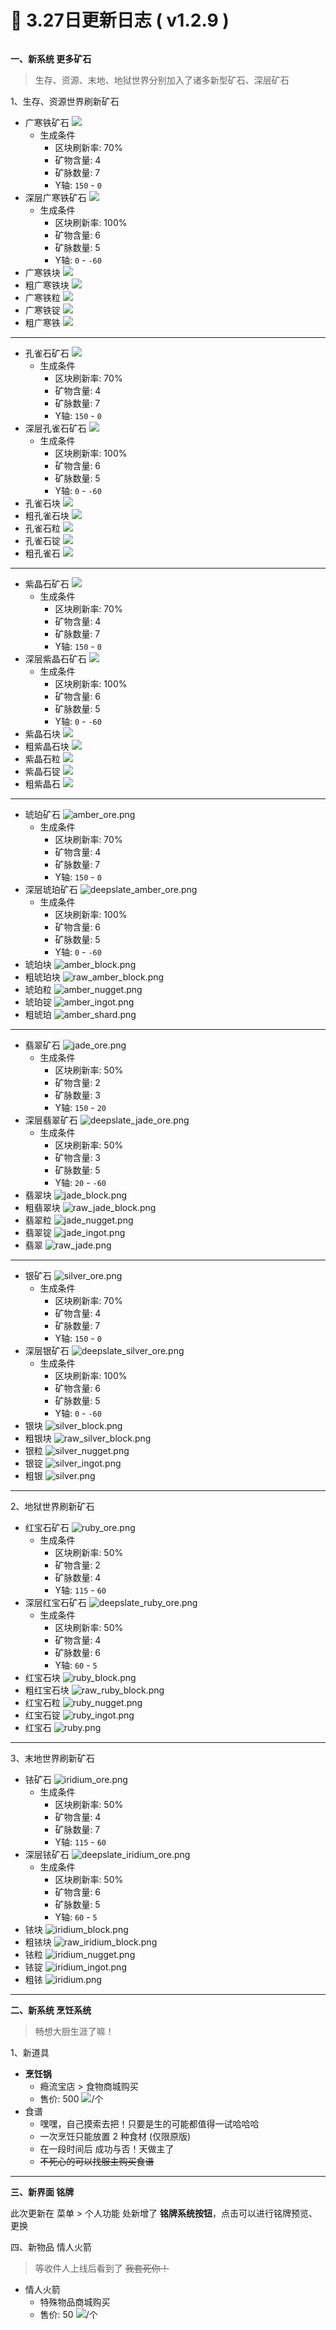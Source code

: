 # 🧾 3.27日更新日志 ( v1.2.9 )

<figure><img src="https://sjwx.easydoc.xyz/95040344/files/lfphu6ic.png" alt=""><figcaption></figcaption></figure>

**一、新系统 更多矿石**

> 生存、资源、末地、地狱世界分别加入了诸多新型矿石、深层矿石

1、生存、资源世界刷新矿石

* 广寒铁矿石 ![](https://sjwx.easydoc.xyz/95040344/files/lfphydlz.png)
  * 生成条件
    * 区块刷新率: 70%
    * 矿物含量: 4
    * 矿脉数量: 7
    * Y轴: `150` - `0`
* 深层广寒铁矿石 ![](https://sjwx.easydoc.xyz/95040344/files/lfpi0206.png)
  * 生成条件
    * 区块刷新率: 100%
    * 矿物含量: 6
    * 矿脉数量: 5
    * Y轴: `0` - `-60`
* 广寒铁块 ![](https://sjwx.easydoc.xyz/95040344/files/lfpi0ix8.png)
* 粗广寒铁块 ![](https://sjwx.easydoc.xyz/95040344/files/lfpi0t68.png)
* 广寒铁粒 ![](https://sjwx.easydoc.xyz/95040344/files/lfpi14mf.png)
* 广寒铁锭 ![](https://sjwx.easydoc.xyz/95040344/files/lfpi1d3u.png)
* 粗广寒铁 ![](https://sjwx.easydoc.xyz/95040344/files/lfpi1mdk.png)

***

* 孔雀石矿石 ![](https://sjwx.easydoc.xyz/95040344/files/lfpi7dpg.png)
  * 生成条件
    * 区块刷新率: 70%
    * 矿物含量: 4
    * 矿脉数量: 7
    * Y轴: `150` - `0`
* 深层孔雀石矿石 ![](https://sjwx.easydoc.xyz/95040344/files/lfpi8i76.png)
  * 生成条件
    * 区块刷新率: 100%
    * 矿物含量: 6
    * 矿脉数量: 5
    * Y轴: `0` - `-60`
* 孔雀石块 ![](https://sjwx.easydoc.xyz/95040344/files/lfpi8o1a.png)
* 粗孔雀石块 ![](https://sjwx.easydoc.xyz/95040344/files/lfpi8sqd.png)
* 孔雀石粒 ![](https://sjwx.easydoc.xyz/95040344/files/lfpi8w9r.png)
* 孔雀石锭 ![](https://sjwx.easydoc.xyz/95040344/files/lfpi90lm.png)
* 粗孔雀石 ![](https://sjwx.easydoc.xyz/95040344/files/lfpi96hu.png)

***

* 紫晶石矿石 ![](https://sjwx.easydoc.xyz/95040344/files/lfpihgqm.png)
  * 生成条件
    * 区块刷新率: 70%
    * 矿物含量: 4
    * 矿脉数量: 7
    * Y轴: `150` - `0`
* 深层紫晶石矿石 ![](https://sjwx.easydoc.xyz/95040344/files/lfpihl9q.png)
  * 生成条件
    * 区块刷新率: 100%
    * 矿物含量: 6
    * 矿脉数量: 5
    * Y轴: `0` - `-60`
* 紫晶石块 ![](https://sjwx.easydoc.xyz/95040344/files/lfpihq6m.png)
* 粗紫晶石块 ![](https://sjwx.easydoc.xyz/95040344/files/lfpihy0o.png)
* 紫晶石粒 ![](https://sjwx.easydoc.xyz/95040344/files/lfpiihor.png)
* 紫晶石锭 ![](https://sjwx.easydoc.xyz/95040344/files/lfpiit5z.png)
* 粗紫晶石 ![](https://sjwx.easydoc.xyz/95040344/files/lfpijanm.png)

***

* 琥珀矿石 ![amber\_ore.png](https://sjwx.easydoc.xyz/95040344/files/lfpin7s6.png)
  * 生成条件
    * 区块刷新率: 70%
    * 矿物含量: 4
    * 矿脉数量: 7
    * Y轴: `150` - `0`
* 深层琥珀矿石 ![deepslate\_amber\_ore.png](https://sjwx.easydoc.xyz/95040344/files/lfpinhb7.png)
  * 生成条件
    * 区块刷新率: 100%
    * 矿物含量: 6
    * 矿脉数量: 5
    * Y轴: `0` - `-60`
* 琥珀块 ![amber\_block.png](https://sjwx.easydoc.xyz/95040344/files/lfpinltj.png)
* 粗琥珀块 ![raw\_amber\_block.png](https://sjwx.easydoc.xyz/95040344/files/lfpino4f.png)
* 琥珀粒 ![amber\_nugget.png](https://sjwx.easydoc.xyz/95040344/files/lfpinrz7.png)
* 琥珀锭 ![amber\_ingot.png](https://sjwx.easydoc.xyz/95040344/files/lfpinvd3.png)
* 粗琥珀 ![amber\_shard.png](https://sjwx.easydoc.xyz/95040344/files/lfpinyob.png)

***

* 翡翠矿石 ![jade\_ore.png](https://sjwx.easydoc.xyz/95040344/files/lfpj1kwr.png)
  * 生成条件
    * 区块刷新率: 50%
    * 矿物含量: 2
    * 矿脉数量: 3
    * Y轴: `150` - `20`
* 深层翡翠矿石 ![deepslate\_jade\_ore.png](https://sjwx.easydoc.xyz/95040344/files/lfpj1nc1.png)
  * 生成条件
    * 区块刷新率: 50%
    * 矿物含量: 3
    * 矿脉数量: 5
    * Y轴: `20` - `-60`
* 翡翠块 ![jade\_block.png](https://sjwx.easydoc.xyz/95040344/files/lfpj1pya.png)
* 粗翡翠块 ![raw\_jade\_block.png](https://sjwx.easydoc.xyz/95040344/files/lfpj1smr.png)
* 翡翠粒 ![jade\_nugget.png](https://sjwx.easydoc.xyz/95040344/files/lfpj1vv7.png)
* 翡翠锭 ![jade\_ingot.png](https://sjwx.easydoc.xyz/95040344/files/lfpj1yz1.png)
* 翡翠 ![raw\_jade.png](https://sjwx.easydoc.xyz/95040344/files/lfpj231n.png)

***

* 银矿石 ![silver\_ore.png](https://sjwx.easydoc.xyz/95040344/files/lfpj47cf.png)
  * 生成条件
    * 区块刷新率: 70%
    * 矿物含量: 4
    * 矿脉数量: 7
    * Y轴: `150` - `0`
* 深层银矿石 ![deepslate\_silver\_ore.png](https://sjwx.easydoc.xyz/95040344/files/lfpj4d5x.png)
  * 生成条件
    * 区块刷新率: 100%
    * 矿物含量: 6
    * 矿脉数量: 5
    * Y轴: `0` - `-60`
* 银块 ![silver\_block.png](https://sjwx.easydoc.xyz/95040344/files/lfpj4gz0.png)
* 粗银块 ![raw\_silver\_block.png](https://sjwx.easydoc.xyz/95040344/files/lfpj4ly4.png)
* 银粒 ![silver\_nugget.png](https://sjwx.easydoc.xyz/95040344/files/lfpj4qg5.png)
* 银锭 ![silver\_ingot.png](https://sjwx.easydoc.xyz/95040344/files/lfpj4t2p.png)
* 粗银 ![silver.png](https://sjwx.easydoc.xyz/95040344/files/lfpj4wmv.png)

***

2、地狱世界刷新矿石

* 红宝石矿石 ![ruby\_ore.png](https://sjwx.easydoc.xyz/95040344/files/lfpit977.png)
  * 生成条件
    * 区块刷新率: 50%
    * 矿物含量: 2
    * 矿脉数量: 4
    * Y轴: `115` - `60`
* 深层红宝石矿石 ![deepslate\_ruby\_ore.png](https://sjwx.easydoc.xyz/95040344/files/lfpit6qt.png)
  * 生成条件
    * 区块刷新率: 50%
    * 矿物含量: 4
    * 矿脉数量: 6
    * Y轴: `60` - `5`
* 红宝石块 ![ruby\_block.png](https://sjwx.easydoc.xyz/95040344/files/lfpit3z6.png)
* 粗红宝石块 ![raw\_ruby\_block.png](https://sjwx.easydoc.xyz/95040344/files/lfpit0ti.png)
* 红宝石粒 ![ruby\_nugget.png](https://sjwx.easydoc.xyz/95040344/files/lfpisx30.png)
* 红宝石锭 ![ruby\_ingot.png](https://sjwx.easydoc.xyz/95040344/files/lfpistvc.png)
* 红宝石 ![ruby.png](https://sjwx.easydoc.xyz/95040344/files/lfpisqpy.png)

***

3、末地世界刷新矿石

* 铱矿石 ![iridium\_ore.png](https://sjwx.easydoc.xyz/95040344/files/lfpjej9p.png)
  * 生成条件
    * 区块刷新率: 50%
    * 矿物含量: 4
    * 矿脉数量: 7
    * Y轴: `115` - `60`
* 深层铱矿石 ![deepslate\_iridium\_ore.png](https://sjwx.easydoc.xyz/95040344/files/lfpjemjo.png)
  * 生成条件
    * 区块刷新率: 50%
    * 矿物含量: 6
    * 矿脉数量: 5
    * Y轴: `60` - `5`
* 铱块 ![iridium\_block.png](https://sjwx.easydoc.xyz/95040344/files/lfpjepdz.png)
* 粗铱块 ![raw\_iridium\_block.png](https://sjwx.easydoc.xyz/95040344/files/lfpjes7s.png)
* 铱粒 ![iridium\_nugget.png](https://sjwx.easydoc.xyz/95040344/files/lfpjetvg.png)
* 铱锭 ![iridium\_ingot.png](https://sjwx.easydoc.xyz/95040344/files/lfpjewhl.png)
* 粗铱 ![iridium.png](https://sjwx.easydoc.xyz/95040344/files/lfpjeyvy.png)

***

**二、新系统 烹饪系统**

> 畅想大厨生涯了嘛！

1、新道具

* **烹饪锅**
  * 瘾流宝店 > 食物商城购买
  * 售价: 500 ![](https://sjwx.easydoc.xyz/95040344/files/lc1mozac.png)/个
* 食谱
  * 嘿嘿，自己摸索去把！只要是生的可能都值得一试哈哈哈
  * 一次烹饪只能放置 2 种食材 (仅限原版)
  * 在一段时间后 成功与否！天做主了
  * ~~不死心的可以找服主购买食谱~~

***

**三、新界面 铭牌**

此次更新在 菜单 > 个人功能 处新增了 **铭牌系统按钮**，点击可以进行铭牌预览、更换



四、新物品 情人火箭

> 等收件人上线后看到了 ~~我套死你！~~

* 情人火箭
  * 特殊物品商城购买
  * 售价: 50 ![](https://sjwx.easydoc.xyz/95040344/files/lc1mozac.png)/个

<figure><img src="../../.gitbook/assets/image (3) (1).png" alt=""><figcaption></figcaption></figure>

<figure><img src="../../.gitbook/assets/image (2) (1).png" alt=""><figcaption></figcaption></figure>

